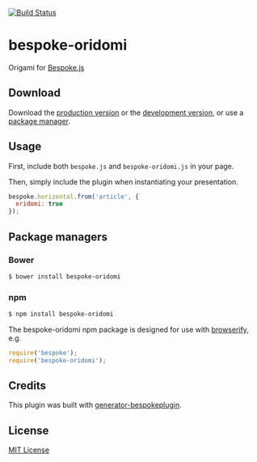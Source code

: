 [![Build Status](https://secure.travis-ci.org/ebow/bespoke-oridomi.png?branch=master)](https://travis-ci.org/ebow/bespoke-oridomi)

# bespoke-oridomi

Origami for [Bespoke.js](http://markdalgleish.com/projects/bespoke.js)

## Download

Download the [production version][min] or the [development version][max], or use a [package manager](#package-managers).

[min]: https://raw.github.com/ebow/bespoke-oridomi/master/dist/bespoke-oridomi.min.js
[max]: https://raw.github.com/ebow/bespoke-oridomi/master/dist/bespoke-oridomi.js

## Usage

First, include both `bespoke.js` and `bespoke-oridomi.js` in your page.

Then, simply include the plugin when instantiating your presentation.

```js
bespoke.horizontal.from('article', {
  oridomi: true
});
```

## Package managers

### Bower

```bash
$ bower install bespoke-oridomi
```

### npm

```bash
$ npm install bespoke-oridomi
```

The bespoke-oridomi npm package is designed for use with [browserify](http://browserify.org/), e.g.

```js
require('bespoke');
require('bespoke-oridomi');
```

## Credits

This plugin was built with [generator-bespokeplugin](https://github.com/markdalgleish/generator-bespokeplugin).

## License

[MIT License](http://en.wikipedia.org/wiki/MIT_License)
